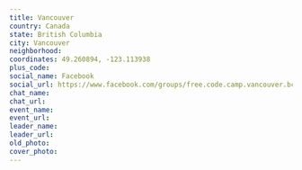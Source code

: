 ```yaml
---
title: Vancouver
country: Canada
state: British Columbia
city: Vancouver
neighborhood: 
coordinates: 49.260894, -123.113938
plus_code:
social_name: Facebook
social_url: https://www.facebook.com/groups/free.code.camp.vancouver.bc.canada
chat_name:
chat_url:
event_name:
event_url:
leader_name:
leader_url:
old_photo: 
cover_photo:
---
```

